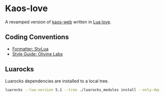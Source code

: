 # Kaos-love

A revamped version of [kaos-web](https://github.com/bsuth/kaos-web) written in
[Lua love](https://love2d.org/wiki/Main_Page).

## Coding Conventions
- [Formatter: StyLua](https://github.com/JohnnyMorganz/StyLua)
- [Style Guide: Olivine Labs](https://github.com/Olivine-Labs/lua-style-guide)

## Luarocks

Luarocks dependencies are installed to a local tree.

```bash
luarocks --lua-version 5.1 --tree ./luarocks_modules install --only-deps ./kaos-0.1-1.rockspec
```
